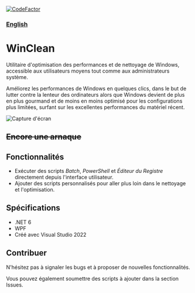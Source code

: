[![CodeFactor](https://www.codefactor.io/repository/github/5cover/winclean/badge)](https://www.codefactor.io/repository/github/5cover/winclean)

### [English](README.md)

# WinClean
Utilitaire d'optimisation des performances et de nettoyage de Windows, accessible aux utilisateurs moyens tout comme aux administrateurs système.

Améliorez les performances de Windows en quelques clics, dans le but de lutter contre la lenteur des ordinateurs alors que Windows devient de plus en plus gourmand et de moins en moins optimisé pour les configurations plus limitées, surfant sur les excellentes performances du matériel récent.

![Capture d'écran](https://raw.githubusercontent.com/wiki/5cover/WinClean/locale/fr-FR/img/MainWindow.png)

## ~~Encore une arnaque~~

## Fonctionnalités
- Exécuter des scripts *Batch*, *PowerShell* et *Éditeur du Registre* directement depuis l'interface utilisateur.
- Ajouter des scripts personnalisés pour aller plus loin dans le nettoyage et l'optimisation.

## Spécifications
- .NET 6
- WPF
- Créé avec Visual Studio 2022

## Contribuer
N'hésitez pas à signaler les bugs et à proposer de nouvelles fonctionnalités.

Vous pouvez également soumettre des scripts à ajouter dans la section Issues.
